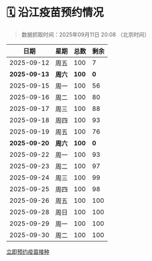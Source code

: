 # 🗓️ 沿江疫苗预约情况

> 数据抓取时间：2025年09月11日 20:08 （北京时间）

| 日期 | 星期 | 总数 | 剩余 |
|------|------|------|------|
| 2025-09-12 | 周五 | 100 | 7 |
| **2025-09-13** | **周六** | **100** | **0** |
| 2025-09-15 | 周一 | 100 | 56 |
| 2025-09-16 | 周二 | 100 | 80 |
| 2025-09-17 | 周三 | 100 | 88 |
| 2025-09-18 | 周四 | 100 | 93 |
| 2025-09-19 | 周五 | 100 | 76 |
| **2025-09-20** | **周六** | **100** | **0** |
| 2025-09-22 | 周一 | 100 | 93 |
| 2025-09-23 | 周二 | 100 | 97 |
| 2025-09-24 | 周三 | 100 | 99 |
| 2025-09-25 | 周四 | 100 | 98 |
| 2025-09-26 | 周五 | 100 | 100 |
| 2025-09-28 | 周日 | 100 | 100 |
| 2025-09-29 | 周一 | 100 | 100 |
| 2025-09-30 | 周二 | 100 | 100 |


<div class="button-container">
<a class="btn" href="http://yfzweb.ishequ.net/#/login" target="_blank">立即预约疫苗接种</a>
</div>
